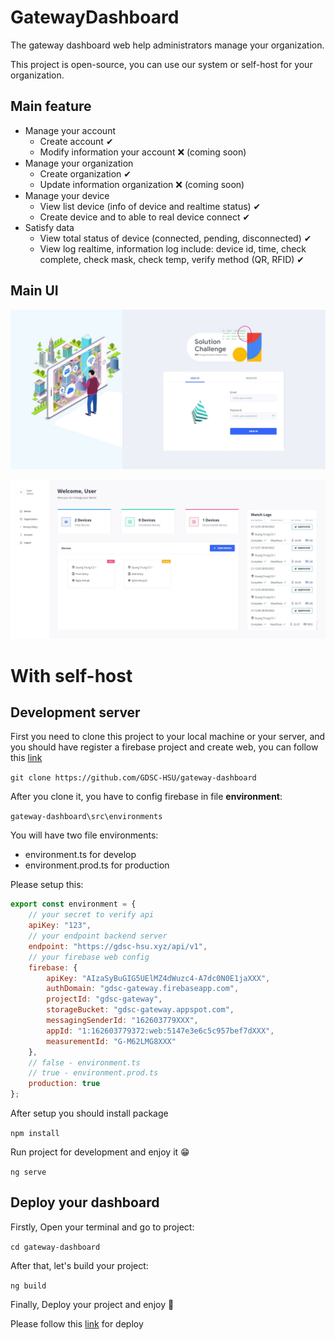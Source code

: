 # GatewayDashboard

The gateway dashboard web help administrators manage your organization.

This project is open-source, you can use our system or self-host for your organization.

## Main feature

* Manage your account
    * Create account ✔
    * Modify information your account ❌ (coming soon)
* Manage your organization
    * Create organization ✔
    * Update information organization ❌ (coming soon)
* Manage your device
    * View list device (info of device and realtime status) ✔
    * Create device and to able to real device connect ✔
* Satisfy data
    * View total status of device (connected, pending, disconnected) ✔
    * View log realtime, information log include: device id, time, check complete, check mask, check temp, verify method (QR, RFID) ✔ 

## Main UI
![Login](docs/img/login.JPG)

![Dashboard](docs/img/dashboard.JPG) 
# With self-host
## Development server

First you need to clone this project to your local machine or your server, and you should have register a firebase project and create web, you can follow this [link]( https://firebase.google.com/docs/web/setup?authuser=0&hl=en)


```git clone https://github.com/GDSC-HSU/gateway-dashboard``` 

After you clone it, you have to config firebase in file **environment**: 

```gateway-dashboard\src\environments```

You will have two file environments:
* environment.ts for develop
* environment.prod.ts for production

Please setup this:

```javascript
export const environment = {
    // your secret to verify api
    apiKey: "123",
    // your endpoint backend server
    endpoint: "https://gdsc-hsu.xyz/api/v1",
    // your firebase web config
    firebase: {
        apiKey: "AIzaSyBuGIG5UElMZ4dWuzc4-A7dc0N0E1jaXXX",
        authDomain: "gdsc-gateway.firebaseapp.com",
        projectId: "gdsc-gateway",
        storageBucket: "gdsc-gateway.appspot.com",
        messagingSenderId: "162603779XXX",
        appId: "1:162603779372:web:5147e3e6c5c957bef7dXXX",
        measurementId: "G-M62LMG8XXX"
    },
    // false - environment.ts
    // true - environment.prod.ts
    production: true
};
```
After setup you should install package

```npm install```

Run project for development and enjoy it 😁

```ng serve```

## Deploy your dashboard

Firstly, Open your terminal and go to project:

```cd gateway-dashboard```

After that, let's build your project:

```ng build```

Finally, Deploy your project and enjoy 🤩

Please follow this [link](https://angular.io/guide/deployment) for deploy

